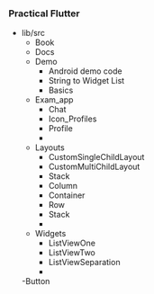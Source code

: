### Practical Flutter

- lib/src
  - Book
  - Docs
  - Demo 
      - Android demo code
      - String to Widget List
      - Basics 
  - Exam_app
    - Chat
    - Icon_Profiles
    - Profile
    - 
  - Layouts
      - CustomSingleChildLayout
      - CustomMultiChildLayout
      - Stack
      - Column
      - Container
      - Row
      - Stack
      - 
  - Widgets
    - ListViewOne
    - ListViewTwo
    - ListViewSeparation
    - 
  -Button






